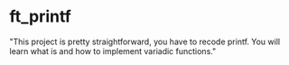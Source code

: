 # ft_printf
"This project is pretty straightforward, you have to recode printf. You will learn what is and how to implement variadic functions."
